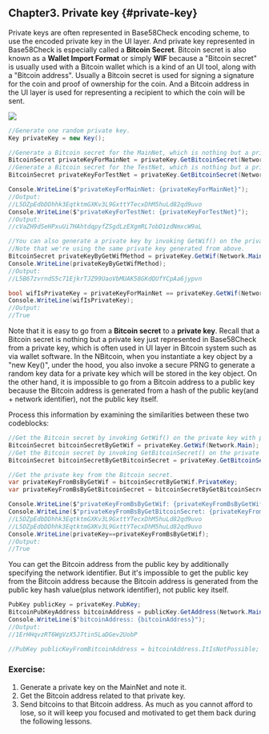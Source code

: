 ## Chapter3. Private key {#private-key}

Private keys are often represented in Base58Check encoding scheme, to use the encoded private key in the UI layer. And private key represented in Base58Check is especially called a **Bitcoin Secret**. Bitcoin secret is also known as a **Wallet Import Format** or simply **WIF** because a "Bitcoin secret" is usually used with a Bitcoin wallet which is a kind of an UI tool, along with a "Bitcoin address". Usually a Bitcoin secret is used for signing a signature for the coin and proof of ownership for the coin. And a Bitcoin address in the UI layer is used for representing a recipient to which the coin will be sent.   

![](../assets/BitcoinSecret.png)  

```cs  
//Generate one random private key.
Key privateKey = new Key();  

//Generate a Bitcoin secret for the MainNet, which is nothing but a private key represented in Base58Check binary-to-text encoding scheme.
BitcoinSecret privateKeyForMainNet = privateKey.GetBitcoinSecret(Network.Main);
//Generate a Bitcoin secret for the TestNet, which is nothing but a private key represented in Base58Check binary-to-text encoding scheme.
BitcoinSecret privateKeyForTestNet = privateKey.GetBitcoinSecret(Network.TestNet);

Console.WriteLine($"privateKeyForMainNet: {privateKeyForMainNet}");
//Output:
//L5DZpEdbDDhhk3EqtktmGXKv3L9GxttYTecxDhM5huLd82qd9uvo
Console.WriteLine($"privateKeyForTestNet: {privateKeyForTestNet}");
//Output:
//cVaZH9dSeHPxuUi7HAhtdqpyfZSgdLzEXgmRL7obD1zdNmxcW9aL

//You can also generate a private key by invoking GetWif() on the private key by additionally specifying a network identifier.  
//Note that we're using the same private key generated from above.  
BitcoinSecret privateKeyByGetWifMethod = privateKey.GetWif(Network.Main);
Console.WriteLine(privateKeyByGetWifMethod);
//Output:
//L5B67zvrndS5c71EjkrTJZ99UaoVbMUAK58GKdQUfYCpAa6jypvn

bool wifIsPrivateKey = privateKeyForMainNet == privateKey.GetWif(Network.Main);
Console.WriteLine(wifIsPrivateKey);
//Output:
//True
```  

Note that it is easy to go from a **Bitcoin secret** to a **private key**.
Recall that a Bitcoin secret is nothing but a private key just represented in Base58Check from a private key, which is often used in UI layer in Bitcoin system such as via wallet software. In the NBitcoin, when you instantiate a key object by a "new Key()", under the hood, you also invoke a secure PRNG to generate a random key data for a private key which will be stored in the key object.
On the other hand, it is impossible to go from a Bitcoin address to a public key because the Bitcoin address is generated from a hash of the public key(and + network identifier), not the public key itself.  

Process this information by examining the similarities between these two codeblocks:  

```cs
//Get the Bitcoin secret by invoking GetWif() on the private key with passing additionally the network identifier.
BitcoinSecret bitcoinSecretByGetWif = privateKey.GetWif(Network.Main);
//Get the Bitcoin secret by invoking GetBitcoinSecret() on the private key with passing additionally the network identifier.
BitcoinSecret bitcoinSecretByGetBitcoinSecret = privateKey.GetBitcoinSecret(Network.Main);

//Get the private key from the Bitcoin secret.
var privateKeyFromBsByGetWif = bitcoinSecretByGetWif.PrivateKey;
var privateKeyFromBsByGetBitcoinSecret = bitcoinSecretByGetBitcoinSecret.PrivateKey;

Console.WriteLine($"privateKeyFromBsByGetWif: {privateKeyFromBsByGetWif.ToString(Network.Main)}");
Console.WriteLine($"privateKeyFromBsByGetBitcoinSecret: {privateKeyFromBsByGetBitcoinSecret.ToString(Network.Main)}");
//L5DZpEdbDDhhk3EqtktmGXKv3L9GxttYTecxDhM5huLd82qd9uvo
//L5DZpEdbDDhhk3EqtktmGXKv3L9GxttYTecxDhM5huLd82qd9uvo
Console.WriteLine(privateKey==privateKeyFromBsByGetWif);
//Output:
//True
```  

You can get the Bitcoin address from the public key by additionally specifying the network identifier.
But it's impossible to get the public key from the Bitcoin address because the Bitcoin address is generated from the public key hash value(plus network identifier), not public key itself.

```cs
PubKey publicKey = privateKey.PubKey;
BitcoinPubKeyAddress bitcoinAddress = publicKey.GetAddress(Network.Main);
Console.WriteLine($"bitcoinAddress: {bitcoinAddress}");
//Output:
//1ErHHqvzRT6WgVzX5J7tin5LaDGev2UobP

//PubKey publicKeyFromBitcoinAddress = bitcoinAddress.ItIsNotPossible;
```  

### Exercise:
1. Generate a private key on the MainNet and note it.
2. Get the Bitcoin address related to that private key.
3. Send bitcoins to that Bitcoin address. As much as you cannot afford to lose, so it will keep you focused and motivated to get them back during the following lessons.
